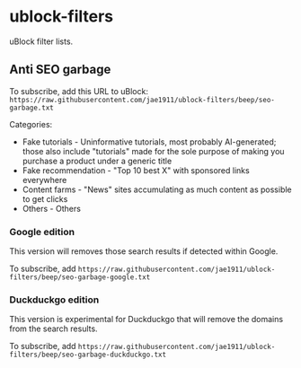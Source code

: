 # ublock-filters

uBlock filter lists.

## Anti SEO garbage

To subscribe, add this URL to uBlock: `https://raw.githubusercontent.com/jae1911/ublock-filters/beep/seo-garbage.txt`

Categories:
* Fake tutorials - Uninformative tutorials, most probably AI-generated; those also include "tutorials" made for the sole purpose of making you purchase a product under a generic title
* Fake recommendation - "Top 10 best X" with sponsored links everywhere
* Content farms - "News" sites accumulating as much content as possible to get clicks
* Others - Others

### Google edition

This version will removes those search results if detected within Google.

To subscribe, add `https://raw.githubusercontent.com/jae1911/ublock-filters/beep/seo-garbage-google.txt`

### Duckduckgo edition

This version is experimental for Duckduckgo that will remove the domains from the search results.

To subscribe, add `https://raw.githubusercontent.com/jae1911/ublock-filters/beep/seo-garbage-duckduckgo.txt`

